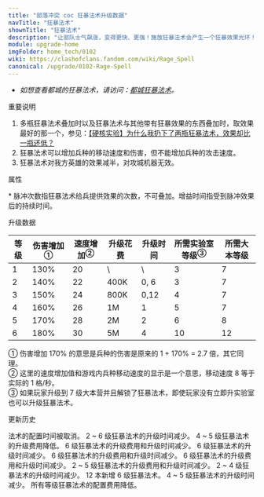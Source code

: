 ```yaml
---
title: "部落冲突 coc 狂暴法术升级数据"
navTitle: "狂暴法术"
shownTitle: "狂暴法术"
description: "让部队士气飙涨，变得更快、更强！施放狂暴法术会产生一个狂暴效果光环！在此光环中的部队速度增快，攻击力增强。"
module: upgrade-home
imgFolder: home_tech/0102
wiki: https://clashofclans.fandom.com/wiki/Rage_Spell
canonical: /upgrade/0102-Rage-Spell
---
```


- *如想查看都城的狂暴法术，请访问：[都城狂暴法术](/upgrade/2104-Rage-Spell)。*

<UnitInfo :folder="$frontmatter.imgFolder" imgSrc="Rage_Spell.png" :imgAlt="$frontmatter.navTitle"
    description="让部队士气飙涨，变得更快、更强！<br>施放狂暴法术会产生一个狂暴效果光环！在此光环中的部队速度增快，攻击力增强。"
    :isSmallImg="true" />

<SmallTitle>重要说明</SmallTitle>

1. 多瓶狂暴法术叠加时以及狂暴法术与其他带有狂暴效果的东西叠加时，取效果最好的那一个，参见：[【硬核实验】为什么我扔下了两瓶狂暴法术，效果却比一瓶还低？](/p/1362)
2. 狂暴法术可以增加兵种的移动速度和伤害，但不能增加兵种的攻击速度。
3. 狂暴法术对我方英雄的效果减半，对攻城机器无效。

<SmallTitle>属性</SmallTitle>

<UnitProperties>
    <UnitProperty pKey="作用半径" pValue="5 格" />
    <UnitProperty pKey="作用类型" pValue="范围内脉冲赋能" />
    <UnitProperty pKey="作用目标" pValue="我方部队和英雄" />
    <UnitProperty pKey="脉冲次数" pValue="60<sup>*</sup>" />
    <UnitProperty pKey="两次脉冲的间隔时间" pValue="0.3 秒" />
    <UnitProperty pKey="每次脉冲的作用时间" pValue="1 秒" />
    <UnitProperty pKey="法术持续时间" pValue="18 秒" />
    <UnitProperty pKey="占用的法术空间" pValue="2" />
    <UnitProperty pKey="所需法术工厂等级" pValue="3" />
    <UnitProperty pKey="所需大本等级" pValue="7" />
    <UnitProperty pKey="法术配置时间" pValue="无" trainingSystem="2025" />
</UnitProperties>

\* 脉冲次数指狂暴法术给兵提供效果的次数，不可叠加。增益时间指受到脉冲效果后的持续时间。

<SmallTitle>升级数据</SmallTitle>

<script setup>
const tableExtraInfo = [
    {
        "column": 3,
        "type": "cost",
        "gpClass": "research",
        "icon": "Elixir"
    },
    {
        "column": 4,
        "type": "time",
        "gpClass": "research"
    }
];
</script>

<UnitTable :tableExtraInfo="tableExtraInfo">

| 等级 |伤害增加<sup>①</sup>|速度增加<sup>②</sup>|  升级花费 |  升级时间  |所需实验室等级<sup>③</sup>|所需大本等级|
| ---- |        ----       |         ----      |    ----  |    ----    |           ----         |    ----   |
|   1  |        130%       |          20       |      \   |     \      |            3           |     7     |
|   2  |        140%       |          22       |    400K  |     0, 6   |            3           |     7     |
|   3  |        150%       |          24       |    800K  |     0,12   |            4           |     7     |
|   4  |        160%       |          26       |      1M  |     1      |            5           |     7     |
|   5  |        170%       |          28       |      2M  |     2      |            6           |     8     |
|   6  |        180%       |          30       |      5M  |     4      |           10           |    12     |
</UnitTable>

① 伤害增加 170% 的意思是兵种的伤害是原来的 1 + 170% = 2.7 倍，其它同理。<br>
② 这里的速度增加值和游戏内兵种移动速度的显示是一个意思，移动速度 8 等于实际的 1 格/秒。<br>
③ 如果玩家升级到 7 级大本营并且解锁了狂暴法术，即使玩家没有立即升实验室也可以升级狂暴法术。 

<SmallTitle>更新历史</SmallTitle>

<Timeline>
    <TimelineItem date="2025/03/27">
        <TimelineRow>法术的配置时间被取消。</TimelineRow>
    </TimelineItem>
    <TimelineItem date="2025/03/24">
        <TimelineRow>2 ~ 6 级狂暴法术的升级时间减少。</TimelineRow>
        <TimelineRow>4 ~ 5 级狂暴法术的升级费用降低。</TimelineRow>
    </TimelineItem>
    <TimelineItem date="2024/11/25">
        <TimelineRow>6 级狂暴法术的升级费用和升级时间减少。</TimelineRow>
    </TimelineItem>
    <TimelineItem date="2023/12/12">
        <TimelineRow>6 级狂暴法术的升级时间减少。</TimelineRow>
    </TimelineItem>
    <TimelineItem date="2023/06/12">
        <TimelineRow>6 级狂暴法术的升级费用和升级时间减少。</TimelineRow>
    </TimelineItem>
    <TimelineItem date="2022/10/10">
        <TimelineRow>6 级狂暴法术的升级费用和升级时间减少。</TimelineRow>
    </TimelineItem>
    <TimelineItem date="2021/12/09">
        <TimelineRow>2 ~ 5 级狂暴法术的升级费用和升级时间减少。</TimelineRow>
    </TimelineItem>
    <TimelineItem date="2021/04/12">
        <TimelineRow>2 ~ 4 级狂暴法术的升级时间减少。</TimelineRow>
    </TimelineItem>
    <TimelineItem date="2019/06/18">
        <TimelineRow>12 本新增 6 级狂暴法术。</TimelineRow>
    </TimelineItem>
    <TimelineItem date="2019/04/02">
        <TimelineRow>4 ~ 5 级狂暴法术的升级时间减少。</TimelineRow>
        <TimelineRow>所有等级狂暴法术的配置费用降低。</TimelineRow>
    </TimelineItem>
    <TimelineItem :historyBottom="true" />
</Timeline>